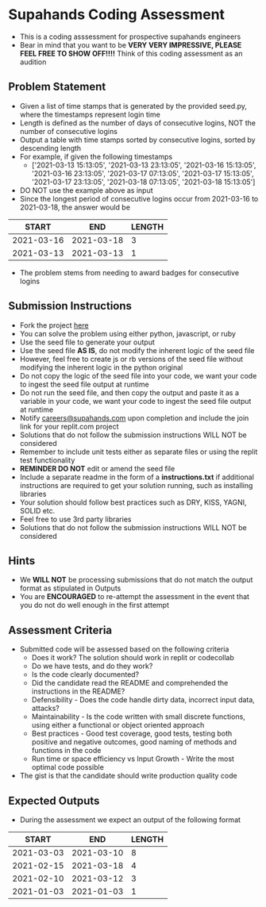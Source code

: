 # Supahands Coding Assessment
* This is a coding asssessment for prospective supahands engineers
* Bear in mind that you want to be **VERY VERY IMPRESSIVE, PLEASE FEEL FREE TO SHOW OFF!!!!** Think of this coding assessment as an audition


## Problem Statement
* Given a list of time stamps that is generated by the provided seed.py, where the timestamps represent login time
* Length is defined as the number of days of consecutive logins, NOT the number of consecutive logins
* Output a table with time stamps sorted by consecutive logins, sorted by descending length
* For example, if given the following timestamps 
  * ['2021-03-13 15:13:05', '2021-03-13 23:13:05', '2021-03-16 15:13:05', '2021-03-16 23:13:05', '2021-03-17 07:13:05', '2021-03-17 15:13:05', '2021-03-17 23:13:05', '2021-03-18 07:13:05', '2021-03-18 15:13:05']
* DO NOT use the example above as input
* Since the longest period of consecutive logins occur from 2021-03-16 to 2021-03-18, the answer would be

| START      | END        | LENGTH |
|------------|------------|--------|
| 2021-03-16 | 2021-03-18 |      3 |
| 2021-03-13 | 2021-03-13 |      1 |


* The problem stems from needing to award badges for consecutive logins

## Submission Instructions
* Fork the project [here](https://replit.com/@Kaizenx/software-engineering-test-redux)
* You can solve the problem using either python, javascript, or ruby
* Use the seed file to generate your output
* Use the seed file **AS IS**, do not modify the inherent logic of the seed file
* However, feel free to create js or rb versions of the seed file without modifying the inherent logic in the python original
* Do not copy the logic of the seed file into your code, we want your code to ingest the seed file output at runtime
* Do not run the seed file, and then copy the output and paste it as a variable in your code, we want your code to ingest the seed file output at runtime
* Notify [careers@supahands.com](mailto:careers@supahands.com) upon completion and include the join link for your replit.com project
* Solutions that do not follow the submission instructions WILL NOT be considered
* Remember to include unit tests either as separate files or using the replit test functionality
* **REMINDER DO NOT** edit or amend the seed file
* Include a separate readme in the form of a **instructions.txt** if additional instructions are required to get your solution running, such as installing libraries
* Your solution should follow best practices such as DRY, KISS, YAGNI, SOLID etc.
* Feel free to use 3rd party libraries
* Solutions that do not follow the submission instructions WILL NOT be considered

## Hints
* We **WILL NOT** be processing submissions that do not match the output format as stipulated in Outputs
* You are **ENCOURAGED** to re-attempt the assessment in the event that you do not do well enough in the first attempt

## Assessment Criteria
* Submitted code will be assessed based on the following criteria
  * Does it work? The solution should work in replit or codecollab
  * Do we have tests, and do they work?
  * Is the code clearly documented?
  * Did the candidate read the README and comprehended the instructions in the README?
  * Defensibility - Does the code handle dirty data, incorrect input data, attacks?
  * Maintainability - Is the code written with small discrete functions, using either a functional or object oriented approach
  * Best practices - Good test coverage, good tests, testing both positive and negative outcomes, good naming of methods and functions in the code
  * Run time or space efficiency vs Input Growth - Write the most optimal code possible
* The gist is that the candidate should write production quality code


## Expected Outputs
* During the assessment we expect an output of the following format

| START      | END        | LENGTH |
|------------|------------|--------|
| 2021-03-03 | 2021-03-10 |      8 |
| 2021-02-15 | 2021-03-18 |      4 |
| 2021-02-10 | 2021-03-12 |      3 |
| 2021-01-03 | 2021-01-03 |      1 |